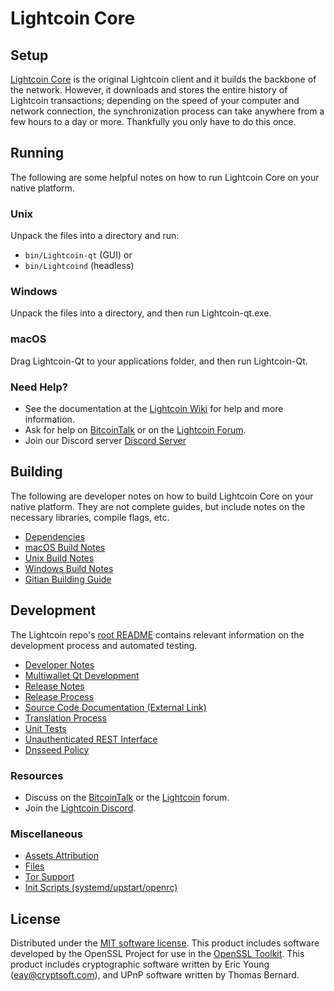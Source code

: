 Lightcoin Core
=============

Setup
---------------------
[Lightcoin Core](http://Lightcoin.org/wallet) is the original Lightcoin client and it builds the backbone of the network. However, it downloads and stores the entire history of Lightcoin transactions; depending on the speed of your computer and network connection, the synchronization process can take anywhere from a few hours to a day or more. Thankfully you only have to do this once.

Running
---------------------
The following are some helpful notes on how to run Lightcoin Core on your native platform.

### Unix

Unpack the files into a directory and run:

- `bin/Lightcoin-qt` (GUI) or
- `bin/Lightcoind` (headless)

### Windows

Unpack the files into a directory, and then run Lightcoin-qt.exe.

### macOS

Drag Lightcoin-Qt to your applications folder, and then run Lightcoin-Qt.

### Need Help?

* See the documentation at the [Lightcoin Wiki](https://github.com/LightcoinNodes/Lightcoin/wiki)
for help and more information.
* Ask for help on [BitcoinTalk](https://bitcointalk.org/index.php?topic=1262920.0) or on the [Lightcoin Forum](http://forum.Lightcoin.org/).
* Join our Discord server [Discord Server](https://discord.Lightcoin.org)

Building
---------------------
The following are developer notes on how to build Lightcoin Core on your native platform. They are not complete guides, but include notes on the necessary libraries, compile flags, etc.

- [Dependencies](dependencies.md)
- [macOS Build Notes](build-osx.md)
- [Unix Build Notes](build-unix.md)
- [Windows Build Notes](build-windows.md)
- [Gitian Building Guide](gitian-building.md)

Development
---------------------
The Lightcoin repo's [root README](/README.md) contains relevant information on the development process and automated testing.

- [Developer Notes](developer-notes.md)
- [Multiwallet Qt Development](multiwallet-qt.md)
- [Release Notes](release-notes.md)
- [Release Process](release-process.md)
- [Source Code Documentation (External Link)](https://www.fuzzbawls.pw/Lightcoin/doxygen/)
- [Translation Process](translation_process.md)
- [Unit Tests](unit-tests.md)
- [Unauthenticated REST Interface](REST-interface.md)
- [Dnsseed Policy](dnsseed-policy.md)

### Resources
* Discuss on the [BitcoinTalk](https://bitcointalk.org/index.php?topic=1262920.0) or the [Lightcoin](http://forum.Lightcoin.org/) forum.
* Join the [Lightcoin Discord](https://discord.Lightcoin.org).

### Miscellaneous
- [Assets Attribution](assets-attribution.md)
- [Files](files.md)
- [Tor Support](tor.md)
- [Init Scripts (systemd/upstart/openrc)](init.md)

License
---------------------
Distributed under the [MIT software license](/COPYING).
This product includes software developed by the OpenSSL Project for use in the [OpenSSL Toolkit](https://www.openssl.org/). This product includes
cryptographic software written by Eric Young ([eay@cryptsoft.com](mailto:eay@cryptsoft.com)), and UPnP software written by Thomas Bernard.
